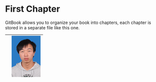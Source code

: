 # First Chapter

GitBook allows you to organize your book into chapters, each chapter is stored in a separate file like this one.

|  | ![](/assets/photos.png) |
| :--- | ---: |




